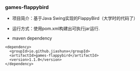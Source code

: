 
###  games-flappybird

- 项目简介：基于Java Swing实现的FlappyBird（大学时的代码了）

- 运行方式：使用pom.xml构建出可执行jar运行.

- maven dependency

```text
<dependency>
  <groupId>io.github.jiashunx</groupId>
  <artifactId>games-flappybird</artifactId>
  <version>1.1.0</version>
</dependency>
```
